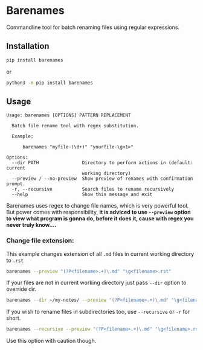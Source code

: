 # Barenames

Commandline tool for batch renaming files using regular expressions.

## Installation

```sh
pip install barenames
```

or

```sh
python3 -m pip install barenames
```

## Usage

```
Usage: barenames [OPTIONS] PATTERN REPLACEMENT

  Batch file rename tool with regex substitution.

  Example:

      barenames "myfile-(\d+)" "yourfile-\g<1>"

Options:
  --dir PATH                Directory to perform actions in (default: current
                            working directory)
  --preview / --no-preview  Show preview of renames with confirmation prompt.
  -r, --recursive           Search files to rename recursively
  --help                    Show this message and exit
```

Barenames uses regex to change file names, which is very powerful tool.
But power comes with responsibility, **it is adviced to use `--preview` option to
view what program is gonna do, before it does it, cause with regex you never truly know....**

### Change file extension:

This example changes extension of all `.md` files in
current working directory to `.rst`

```sh
barenames --preview "(?P<filename>.+)\.md" "\g<filename>.rst"
```

If your files are not in current working directory just pass
`--dir` option to override dir.

```sh
barenames --dir ~/my-notes/ --preview "(?P<filename>.+)\.md" "\g<filename>.rst"
```

If you wish to rename files in subdirectories too, use `--recursive` or `-r` for short.

```sh
barenames --recursive --preview "(?P<filename>.+)\.md" "\g<filename>.rst"
```

Use this option with caution though.
